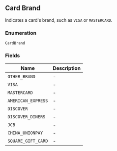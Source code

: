 ## Card Brand

Indicates a card's brand, such as `VISA` or `MASTERCARD`.

### Enumeration

`CardBrand`

### Fields

| Name | Description |
|  --- | --- |
| `OTHER_BRAND` | - |
| `VISA` | - |
| `MASTERCARD` | - |
| `AMERICAN_EXPRESS` | - |
| `DISCOVER` | - |
| `DISCOVER_DINERS` | - |
| `JCB` | - |
| `CHINA_UNIONPAY` | - |
| `SQUARE_GIFT_CARD` | - |

